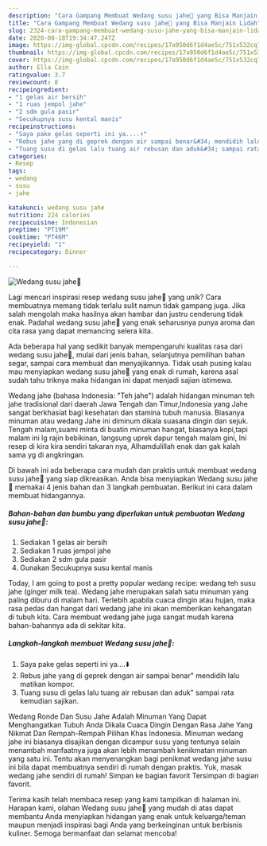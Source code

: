 ```yaml
---
description: "Cara Gampang Membuat Wedang susu jahe🥛 yang Bisa Manjain Lidah"
title: "Cara Gampang Membuat Wedang susu jahe🥛 yang Bisa Manjain Lidah"
slug: 2324-cara-gampang-membuat-wedang-susu-jahe-yang-bisa-manjain-lidah
date: 2020-08-18T19:34:47.247Z
image: https://img-global.cpcdn.com/recipes/17a950d6f1d4ae5c/751x532cq70/wedang-susu-jahe🥛-foto-resep-utama.jpg
thumbnail: https://img-global.cpcdn.com/recipes/17a950d6f1d4ae5c/751x532cq70/wedang-susu-jahe🥛-foto-resep-utama.jpg
cover: https://img-global.cpcdn.com/recipes/17a950d6f1d4ae5c/751x532cq70/wedang-susu-jahe🥛-foto-resep-utama.jpg
author: Ella Cain
ratingvalue: 3.7
reviewcount: 8
recipeingredient:
- "1 gelas air bersih"
- "1 ruas jempol jahe"
- "2 sdm gula pasir"
- "Secukupnya susu kental manis"
recipeinstructions:
- "Saya pake gelas seperti ini ya....⬇️"
- "Rebus jahe yang di geprek dengan air sampai benar&#34; mendidih lalu matikan kompor."
- "Tuang susu di gelas lalu tuang air rebusan dan aduk&#34; sampai rata kemudian sajikan."
categories:
- Resep
tags:
- wedang
- susu
- jahe

katakunci: wedang susu jahe 
nutrition: 224 calories
recipecuisine: Indonesian
preptime: "PT19M"
cooktime: "PT46M"
recipeyield: "1"
recipecategory: Dinner

---
```



![Wedang susu jahe🥛](https://img-global.cpcdn.com/recipes/17a950d6f1d4ae5c/751x532cq70/wedang-susu-jahe🥛-foto-resep-utama.jpg)

Lagi mencari inspirasi resep wedang susu jahe🥛 yang unik? Cara membuatnya memang tidak terlalu sulit namun tidak gampang juga. Jika salah mengolah maka hasilnya akan hambar dan justru cenderung tidak enak. Padahal wedang susu jahe🥛 yang enak seharusnya punya aroma dan cita rasa yang dapat memancing selera kita.

Ada beberapa hal yang sedikit banyak mempengaruhi kualitas rasa dari wedang susu jahe🥛, mulai dari jenis bahan, selanjutnya pemilihan bahan segar, sampai cara membuat dan menyajikannya. Tidak usah pusing kalau mau menyiapkan wedang susu jahe🥛 yang enak di rumah, karena asal sudah tahu triknya maka hidangan ini dapat menjadi sajian istimewa.

Wedang jahe (bahasa Indonesia: &#34;Teh jahe&#34;) adalah hidangan minuman teh jahe tradisional dari daerah Jawa Tengah dan Timur,Indonesia yang Jahe sangat berkhasiat bagi kesehatan dan stamina tubuh manusia. Biasanya minuman atau wedang Jahe ini diminum dikala suasana dingin dan sejuk. Tengah malam,suami minta di buatin minuman hangat, biasanya kopi,tapi malam ini lg rajin bebikinan, langsung uprek dapur tengah malam gini, Ini resep di kira kira sendiri takaran nya, Alhamdulillah enak dan gak kalah sama yg di angkringan.


Di bawah ini ada beberapa cara mudah dan praktis untuk membuat wedang susu jahe🥛 yang siap dikreasikan. Anda bisa menyiapkan Wedang susu jahe🥛 memakai 4 jenis bahan dan 3 langkah pembuatan. Berikut ini cara dalam membuat hidangannya.

<!--inarticleads1-->

##### Bahan-bahan dan bumbu yang diperlukan untuk pembuatan Wedang susu jahe🥛:

1. Sediakan 1 gelas air bersih
1. Sediakan 1 ruas jempol jahe
1. Sediakan 2 sdm gula pasir
1. Gunakan Secukupnya susu kental manis


Today, I am going to post a pretty popular wedang recipe: wedang teh susu jahe (ginger milk tea). Wedang jahe merupakan salah satu minuman yang paling diburu di malam hari. Terlebih apabila cuaca dingin atau hujan, maka rasa pedas dan hangat dari wedang jahe ini akan memberikan kehangatan di tubuh kita. Cara membuat wedang jahe juga sangat mudah karena bahan-bahannya ada di sekitar kita. 

<!--inarticleads2-->

##### Langkah-langkah membuat Wedang susu jahe🥛:

1. Saya pake gelas seperti ini ya....⬇️
1. Rebus jahe yang di geprek dengan air sampai benar&#34; mendidih lalu matikan kompor.
1. Tuang susu di gelas lalu tuang air rebusan dan aduk&#34; sampai rata kemudian sajikan.


Wedang Ronde Dan Susu Jahe Adalah Minuman Yang Dapat Menghangatkan Tubuh Anda Dikala Cuaca Dingin Dengan Rasa Jahe Yang Nikmat Dan Rempah-Rempah Pilihan Khas Indonesia. Minuman wedang jahe ini biasanya disajikan dengan dicampur susu yang tentunya selain menambah manfaatnya juga akan lebih menambah kenikmatan minuman yang satu ini. Tentu akan menyenangkan bagi penikmat wedang jahe susu ini bila dapat membuatnya sendiri di rumah dengan praktis. Yuk, masak wedang jahe sendiri di rumah! Simpan ke bagian favorit Tersimpan di bagian favorit. 

Terima kasih telah membaca resep yang kami tampilkan di halaman ini. Harapan kami, olahan Wedang susu jahe🥛 yang mudah di atas dapat membantu Anda menyiapkan hidangan yang enak untuk keluarga/teman maupun menjadi inspirasi bagi Anda yang berkeinginan untuk berbisnis kuliner. Semoga bermanfaat dan selamat mencoba!
